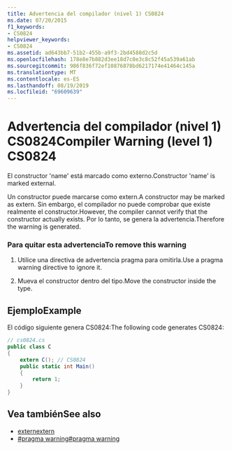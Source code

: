 ```yaml
---
title: Advertencia del compilador (nivel 1) CS0824
ms.date: 07/20/2015
f1_keywords:
- CS0824
helpviewer_keywords:
- CS0824
ms.assetid: ad643bb7-51b2-455b-a9f3-2bd4588d2c5d
ms.openlocfilehash: 178e8e7b882d3ee18d7c0e3c8c52f45a539a61ab
ms.sourcegitcommit: 986f836f72ef10876878bd6217174e41464c145a
ms.translationtype: MT
ms.contentlocale: es-ES
ms.lasthandoff: 08/19/2019
ms.locfileid: "69609639"
---
```

# <a name="compiler-warning-level-1-cs0824"></a><span data-ttu-id="8f360-102">Advertencia del compilador (nivel 1) CS0824</span><span class="sxs-lookup"><span data-stu-id="8f360-102">Compiler Warning (level 1) CS0824</span></span>
<span data-ttu-id="8f360-103">El constructor 'name' está marcado como externo.</span><span class="sxs-lookup"><span data-stu-id="8f360-103">Constructor 'name' is marked external.</span></span>  
  
 <span data-ttu-id="8f360-104">Un constructor puede marcarse como extern.</span><span class="sxs-lookup"><span data-stu-id="8f360-104">A constructor may be marked as extern.</span></span> <span data-ttu-id="8f360-105">Sin embargo, el compilador no puede comprobar que existe realmente el constructor.</span><span class="sxs-lookup"><span data-stu-id="8f360-105">However, the compiler cannot verify that the constructor actually exists.</span></span> <span data-ttu-id="8f360-106">Por lo tanto, se genera la advertencia.</span><span class="sxs-lookup"><span data-stu-id="8f360-106">Therefore the warning is generated.</span></span>  
  
### <a name="to-remove-this-warning"></a><span data-ttu-id="8f360-107">Para quitar esta advertencia</span><span class="sxs-lookup"><span data-stu-id="8f360-107">To remove this warning</span></span>  
  
1. <span data-ttu-id="8f360-108">Utilice una directiva de advertencia pragma para omitirla.</span><span class="sxs-lookup"><span data-stu-id="8f360-108">Use a pragma warning directive to ignore it.</span></span>  
  
2. <span data-ttu-id="8f360-109">Mueva el constructor dentro del tipo.</span><span class="sxs-lookup"><span data-stu-id="8f360-109">Move the constructor inside the type.</span></span>  
  
## <a name="example"></a><span data-ttu-id="8f360-110">Ejemplo</span><span class="sxs-lookup"><span data-stu-id="8f360-110">Example</span></span>  
 <span data-ttu-id="8f360-111">El código siguiente genera CS0824:</span><span class="sxs-lookup"><span data-stu-id="8f360-111">The following code generates CS0824:</span></span>  
  
```csharp  
// cs0824.cs  
public class C  
{  
    extern C(); // CS0824  
    public static int Main()  
    {  
        return 1;  
    }  
}  
```  
  
## <a name="see-also"></a><span data-ttu-id="8f360-112">Vea también</span><span class="sxs-lookup"><span data-stu-id="8f360-112">See also</span></span>

- [<span data-ttu-id="8f360-113">extern</span><span class="sxs-lookup"><span data-stu-id="8f360-113">extern</span></span>](../language-reference/keywords/extern.md)
- [<span data-ttu-id="8f360-114">#pragma warning</span><span class="sxs-lookup"><span data-stu-id="8f360-114">#pragma warning</span></span>](../language-reference/preprocessor-directives/preprocessor-pragma-warning.md)
